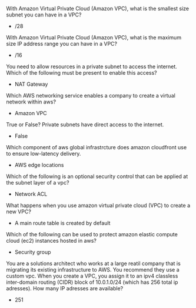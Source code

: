 With Amazon Virtual Private Cloud (Amazon VPC), what is the smallest size subnet you can have in a VPC?
- /28

With Amazon Virtual Private Cloud (Amazon VPC), what is the maximum size IP address range you can have in a VPC?
- /16

You need to allow resources in a private subnet to access the internet. Which of the following must be present to enable this access?
- NAT Gateway

Which AWS networking service enables a company to create a virtual network within aws?
- Amazon VPC

True or False? Private subnets have direct access to the internet.
- False

Which component of aws global infrastrcture does amazon cloudfront use to ensure low-latency delivery.
- AWS edge locations

Which of the following is an optional security control that can be applied at the subnet layer of a vpc?
- Network ACL

What happens when you use amazon virtual private cloud (VPC) to create a new VPC?
- A main route table is created by default

Which of the following can be used to protect amazon elastic compute cloud (ec2) instances hosted in aws?
- Security group

You are a solutions architect who works at a large reatil company that is migrating its existing infrastructure to AWS. You recommend they use a custom vpc. When you create a VPC, you assign it to an ipv4 classless inter-domain routing (CIDR) block of 10.0.1.0/24 (which has 256 total ip adresses). How many IP adresses are available?
- 251